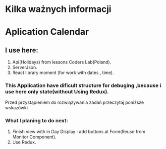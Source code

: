 # Kilka ważnych informacji
# Aplication Calendar
## I use here:
1. Api(Holidays) from lessons Coders Lab(Poland). 
2. ServerJson. 
3. React library moment (for work with dates , time).


### This Application have dificult structure for debuging ,because i use here only state(without Using Redux).
Przed przystąpieniem do rozwiązywania zadań przeczytaj poniższe wskazówki
### What I planing to do next:
1. Finish view with in Day Display : add buttons at Form(Reuse from Monitor Component).
2. Use Redux.
